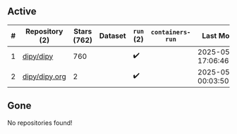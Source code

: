 ## Active
| # | Repository (2) | Stars (762) | Dataset | `run` (2) | `containers-run` | Last Modified |
| --- | --- | --- | --- | --- | --- | --- |
| 1 | [dipy/dipy](https://github.com/dipy/dipy) | 760 |  | :heavy_check_mark: |  | 2025-05-27 17:06:46+00:00 |
| 2 | [dipy/dipy.org](https://github.com/dipy/dipy.org) | 2 |  | :heavy_check_mark: |  | 2025-05-26 00:03:50+00:00 |

## Gone
No repositories found!
